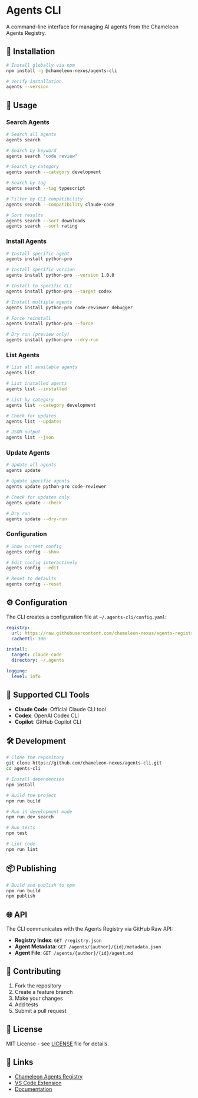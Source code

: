 # Agents CLI

A command-line interface for managing AI agents from the Chameleon Agents Registry.

## 🚀 Installation

```bash
# Install globally via npm
npm install -g @chameleon-nexus/agents-cli

# Verify installation
agents --version
```

## 📖 Usage

### Search Agents
```bash
# Search all agents
agents search

# Search by keyword
agents search "code review"

# Search by category
agents search --category development

# Search by tag
agents search --tag typescript

# Filter by CLI compatibility
agents search --compatibility claude-code

# Sort results
agents search --sort downloads
agents search --sort rating
```

### Install Agents
```bash
# Install specific agent
agents install python-pro

# Install specific version
agents install python-pro --version 1.0.0

# Install to specific CLI
agents install python-pro --target codex

# Install multiple agents
agents install python-pro code-reviewer debugger

# Force reinstall
agents install python-pro --force

# Dry run (preview only)
agents install python-pro --dry-run
```

### List Agents
```bash
# List all available agents
agents list

# List installed agents
agents list --installed

# List by category
agents list --category development

# Check for updates
agents list --updates

# JSON output
agents list --json
```

### Update Agents
```bash
# Update all agents
agents update

# Update specific agents
agents update python-pro code-reviewer

# Check for updates only
agents update --check

# Dry run
agents update --dry-run
```

### Configuration
```bash
# Show current config
agents config --show

# Edit config interactively
agents config --edit

# Reset to defaults
agents config --reset
```

## ⚙️ Configuration

The CLI creates a configuration file at `~/.agents-cli/config.yaml`:

```yaml
registry:
  url: https://raw.githubusercontent.com/chameleon-nexus/agents-registry/master
  cacheTtl: 300

install:
  target: claude-code
  directory: ~/.agents

logging:
  level: info
```

## 🎯 Supported CLI Tools

- **Claude Code**: Official Claude CLI tool
- **Codex**: OpenAI Codex CLI
- **Copilot**: GitHub Copilot CLI

## 🛠️ Development

```bash
# Clone the repository
git clone https://github.com/chameleon-nexus/agents-cli.git
cd agents-cli

# Install dependencies
npm install

# Build the project
npm run build

# Run in development mode
npm run dev search

# Run tests
npm test

# Lint code
npm run lint
```

## 📦 Publishing

```bash
# Build and publish to npm
npm run build
npm publish
```

## 🌐 API

The CLI communicates with the Agents Registry via GitHub Raw API:

- **Registry Index**: `GET /registry.json`
- **Agent Metadata**: `GET /agents/{author}/{id}/metadata.json`
- **Agent File**: `GET /agents/{author}/{id}/agent.md`

## 🤝 Contributing

1. Fork the repository
2. Create a feature branch
3. Make your changes
4. Add tests
5. Submit a pull request

## 📄 License

MIT License - see [LICENSE](LICENSE) file for details.

## 🔗 Links

- [Chameleon Agents Registry](https://github.com/chameleon-nexus/agents-registry)
- [VS Code Extension](https://github.com/chameleon-nexus/Chameleon)
- [Documentation](https://github.com/chameleon-nexus/agents-cli/docs)